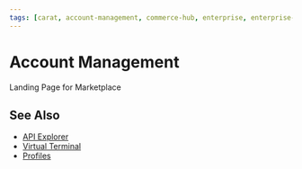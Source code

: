 ```yaml
---
tags: [carat, account-management, commerce-hub, enterprise, enterprise-portal, settings]
---
```


# Account Management

Landing Page for Marketplace

## See Also

- [API Explorer](../api/?type=post&path=/payments/v1/charges)
- [Virtual Terminal](?path=docs/Online-Mobile-Digital/Virtual-Terminal/Virtual-Terminal.md)
- [Profiles](?path=docs/Resources/Guides/Enterprise-Portal/Profiles.md)